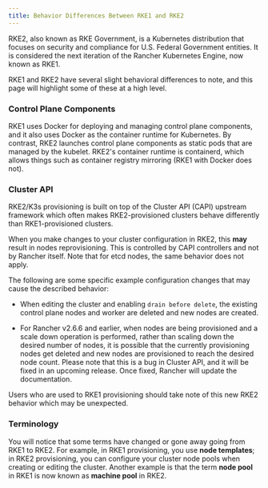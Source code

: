 ```yaml
---
title: Behavior Differences Between RKE1 and RKE2
---
```


RKE2, also known as RKE Government, is a Kubernetes distribution that focuses on security and compliance for U.S. Federal Government entities. It is considered the next iteration of the Rancher Kubernetes Engine, now known as RKE1.

RKE1 and RKE2 have several slight behavioral differences to note, and this page will highlight some of these at a high level.

### Control Plane Components

RKE1 uses Docker for deploying and managing control plane components, and it also uses Docker as the container runtime for Kubernetes. By contrast, RKE2 launches control plane components as static pods that are managed by the kubelet. RKE2's container runtime is containerd, which allows things such as container registry mirroring (RKE1 with Docker does not).

### Cluster API

RKE2/K3s provisioning is built on top of the Cluster API (CAPI) upstream framework which often makes RKE2-provisioned clusters behave differently than RKE1-provisioned clusters.

When you make changes to your cluster configuration in RKE2, this **may** result in nodes reprovisioning. This is controlled by CAPI controllers and not by Rancher itself. Note that for etcd nodes, the same behavior does not apply.

The following are some specific example configuration changes that may cause the described behavior:

- When editing the cluster and enabling `drain before delete`, the existing control plane nodes and worker are deleted and new nodes are created.

- For Rancher v2.6.6 and earlier, when nodes are being provisioned and a scale down operation is performed, rather than scaling down the desired number of nodes, it is possible that the currently provisioning nodes get deleted and new nodes are provisioned to reach the desired node count. Please note that this is a bug in Cluster API, and it will be fixed in an upcoming release. Once fixed, Rancher will update the documentation.

Users who are used to RKE1 provisioning should take note of this new RKE2 behavior which may be unexpected.

### Terminology

You will notice that some terms have changed or gone away going from RKE1 to RKE2. For example, in RKE1 provisioning, you use **node templates**; in RKE2 provisioning, you can configure your cluster node pools when creating or editing the cluster. Another example is that the term **node pool** in RKE1 is now known as **machine pool** in RKE2.




